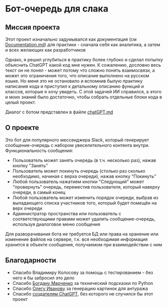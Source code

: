 # Бот-очередь для слака #
## Миссия проекта
Этот проект изначально задумывался как документация (см [Documentation.md](Documentation.md)) для практики - сначала себя как аналитика, а затем и всех желающих как разработчиков

Однако, я решил углубиться в практику более глубоко и сделал попытку объяснить ChatGPT какой код мне нужен. К сожалению, дословно весь текст он не понял - может потому что сложно понять взаимосвязи, а может это ограничения того, что описание выполнено на русском языке. Но меня это не остановило и вспомнив былую практику написания кода и приступил к детальному описанию функций и классов, которые я хочу увидеть. С этой задачей ИИ справился, а этого и моих знаний было достаточно, чтобы собрать отдельные блоки кода в целый проект.

Диалог с ботом представлен в файле [chatGPT.md](chatGPT.md)

## О проекте

Это бот для популярного мессенджера Slack, который генерирует сообщение-очередь с набором увеселительного контента внутри. Функциональность сообщения:

- Пользователь может занять очередь (в т.ч. несколько раз), нажав кнопку "Занять"
- Пользователь может покинуть очередь (столько раз сколько необходимо, начиная с верха очереди), нажав кнопку "Покинуть"
- Любой пользователь нажатием кнопки "Следующий" может "провернуть" очередь, переместив пользователя, который наверху очереди, в самый конец
- Любой пользователь может изменить порядок очереди, выбрав из выпадающего списка участников того, который будет помещён на верх очереди
- Администратор пространства или пользователь с соответствующими правами может удалить сообщение-очередь, используя диалоговое меню сообщения

Для разворачивания бота не требуется БД или права на хранение или изменение файлов на сервере, т.к. вся необходимая информация хранится в объекте сообщения, получаемом при взаимодействии с ним

## Благодарности
- Спасибо Владимиру Колосову за помощь с тестированием - без него я бы забросил это дело
- Спасибо [Богдану Марченко](https://www.linkedin.com/in/bogdan-m-39a4b6207/) за технический подсказки по Python
- Спасибо [Олегу Иванову](https://www.youtube.com/@MediaFizika) за генерацию картинок для антуража
- Спасибо [создателям ChatGPT](openai.com), без которого не случился бы этот проект